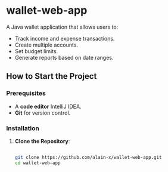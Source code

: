 # wallet-web-app
A Java wallet application that allows users to:
- Track income and expense transactions.
- Create multiple accounts.
- Set budget limits.
- Generate reports based on date ranges.
## How to Start the Project

### Prerequisites
- A **code editor** IntelliJ IDEA.
- **Git** for version control.

### Installation
1. **Clone the Repository**:
   ```bash

   git clone https://github.com/alain-x/wallet-web-app.git
   cd wallet-web-app
